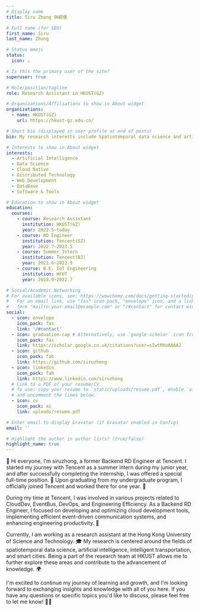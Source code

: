 ```yaml
---
# Display name
title: Siru Zhong 钟嗣儒

# Full name (for SEO)
first_name: Siru
last_name: Zhong

# Status emoji
status:
  icon: ☕️

# Is this the primary user of the site?
superuser: true

# Role/position/tagline
role: Research Assistant in HKUST(GZ)

# Organizations/Affiliations to show in About widget
organizations:
  - name: HKUST(GZ)
    url: https://hkust-gz.edu.cn/

# Short bio (displayed in user profile at end of posts)
bio: My research interests include Spatiotemporal data science and artificial intelligence.

# Interests to show in About widget
interests:
  - Artificial Intelligence
  - Data Science
  - Cloud Native
  - Distributed Technology
  - Web Development
  - DataBase
  - Software & Tools

# Education to show in About widget
education:
  courses:
    - course: Research Assistant
      institution: HKUST(GZ)
      year: 2022.5~today
    - course: RD Engineer
      institution: Tencent(SZ)
      year: 2022.7~2023.5
    - course: Summer Intern
      institution: Tencent(BJ)
      year: 2021.6~2022.9
    - course: B.E. IoT Engineering
      institution: HFUT
      year: 2018.9~2022.7

# Social/Academic Networking
# For available icons, see: https://wowchemy.com/docs/getting-started/page-builder/#icons
#   For an email link, use "fas" icon pack, "envelope" icon, and a link in the
#   form "mailto:your-email@example.com" or "/#contact" for contact widget.
social:
  - icon: envelope
    icon_pack: fas
    link: '/#contact'
  - icon: graduation-cap # Alternatively, use `google-scholar` icon from `ai` icon pack
    icon_pack: fas
    link: https://scholar.google.co.uk/citations?user=sIwtMXoAAAAJ
  - icon: github
    icon_pack: fab
    link: https://github.com/siruzhong
  - icon: linkedin
    icon_pack: fab
    link: https://www.linkedin.com/siruzhong
  # Link to a PDF of your resume/CV.
  # To use: copy your resume to `static/uploads/resume.pdf`, enable `ai` icons in `params.yaml`,
  # and uncomment the lines below.
  - icon: cv
    icon_pack: ai
    link: uploads/resume.pdf

# Enter email to display Gravatar (if Gravatar enabled in Config)
email: ''

# Highlight the author in author lists? (true/false)
highlight_name: true
---
```


👋 Hi everyone, I'm siruzhong, a former Backend RD Engineer at Tencent. I started my journey with Tencent as a summer intern during my junior year, and after successfully completing the internship, I was offered a special full-time position. 🎉 Upon graduating from my undergraduate program, I officially joined Tencent and worked there for one year. 💼

During my time at Tencent, I was involved in various projects related to CloudDev, EventBus, DevOps, and Engineering Efficiency. As a Backend RD Engineer, I focused on developing and optimizing cloud development tools, implementing efficient event-driven communication systems, and enhancing engineering productivity. 💪

Currently, I am working as a research assistant at the Hong Kong University of Science and Technology. 🎓 My research is centered around the fields of spatiotemporal data science, artificial intelligence, intelligent transportation, and smart cities. Being a part of the research team at HKUST allows me to further explore these areas and contribute to the advancement of knowledge. 🌍

I'm excited to continue my journey of learning and growth, and I'm looking forward to exchanging insights and knowledge with all of you here. If you have any questions or specific topics you'd like to discuss, please feel free to let me know! 🤗💡